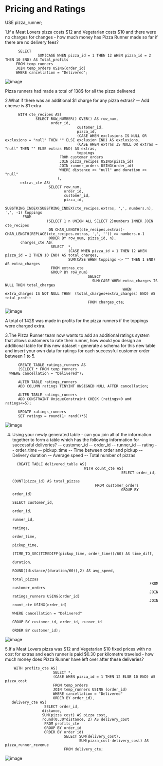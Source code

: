 # Pricing and Ratings

USE pizza_runner;

1.If a Meat Lovers pizza costs $12 and Vegetarian costs $10 and there were no charges for changes - how much money has Pizza Runner made so far if there are no delivery fees?

          SELECT  
                   SUM(CASE WHEN pizza_id = 1 THEN 12 WHEN pizza_id = 2 THEN 10 END) AS Total_profits
         FROM temp_runners
         JOIN temp_orders USING(order_id)
         WHERE cancellation = "Delivered";
	 
![image](https://user-images.githubusercontent.com/104596844/174685783-6b14da24-d245-4f26-8033-7c2db041b887.png)

Pizza runners had made a total of 138$ for all the pizza delivered

2.What if there was an additional $1 charge for any pizza extras?
   -- Add cheese is $1 extra
  
          WITH cte_recipes AS(
			      SELECT ROW_NUMBER() OVER() AS row_num,
			             order_id,
                                     customer_id,
                                     pizza_id,
                                     (CASE WHEN exclusions IS NULL OR exclusions = "null" THEN "" ELSE exclusion END) AS exclusions,
                                     (CASE WHEN extras IS NULL OR extras = "null" THEN "" ELSE extras END) AS extras,
                                     toppings
                             FROM customer_orders
                             JOIN pizza_recipes USING(pizza_id)
                             JOIN runner_orders USING(order_id)
                             WHERE distance <> "null" and duration <> "null"
                            ),
           extras_cte AS(
                        SELECT row_num,
                               order_id,
                               customer_id,
                               pizza_id,
                                SUBSTRING_INDEX(SUBSTRING_INDEX(cte_recipes.extras, ',', numbers.n), ',', -1) toppings
			FROM
                       (SELECT 1 n UNION ALL SELECT 2)numbers INNER JOIN cte_recipes
                        ON CHAR_LENGTH(cte_recipes.extras)-CHAR_LENGTH(REPLACE(cte_recipes.extras, ',', '')) >= numbers.n-1
                        ORDER BY row_num, pizza_id, n),
           charges_cte AS(
                         SELECT  *,
                                 (CASE WHEN pizza_id = 1 THEN 12 WHEN pizza_id = 2 THEN 10 END) AS total_charges,
                                 SUM(CASE WHEN toppings <> "" THEN 1 END) AS extra_charges
                         FROM extras_cte
                         GROUP BY row_num)
                                          SELECT 
	                                        SUM(CASE WHEN extra_charges IS NULL THEN total_charges
                                                          WHEN extra_charges IS NOT NULL THEN  (total_charges+extra_charges) END) AS total_profit
                                          FROM charges_cte;
					  
![image](https://user-images.githubusercontent.com/104596844/174686816-14693ccf-c766-4f70-b86c-edef830d537d.png)

A total of 142$ was made in profits for the pizza runners if the toppings were charged extra.
 
3.The Pizza Runner team now wants to add an additional ratings system that allows customers to rate their runner, how would you design an additional table for this new dataset - generate a schema for this new table and insert your own data for ratings for each successful customer order between 1 to 5.
   
          CREATE TABLE ratings_runners AS
          (SELECT * FROM temp_runners
	  WHERE cancellation = "Delivered");

          ALTER TABLE ratings_runners
          ADD COLUMN ratings TINYINT UNSIGNED NULL AFTER cancellation;

          ALTER TABLE ratings_runners
          ADD CONSTRAINT UniqueConstraint CHECK (ratings>0 and ratings<=5);
 
          UPDATE ratings_runners 
          SET ratings = round(1+ rand()*5)

![image](https://user-images.githubusercontent.com/104596844/174687107-8b393369-65a3-44d6-a048-535aa606ac33.png)

4. Using your newly generated table - can you join all of the information together to form a table which has the following information for successful deliveries?
   -- customer_id
   -- order_id
   -- runner_id
   -- rating
   -- order_time
   -- pickup_time
   -- Time between order and pickup
   -- Delivery duration
   -- Average speed
   -- Total number of pizzas
   
         CREATE TABLE delivered_table AS(
                                        WITH count_cte AS(
                                                         SELECT order_id,
                                                                 COUNT(pizza_id) AS total_pizzas
			                                 FROM customer_orders
                                                         GROUP BY order_id)
                                                                     SELECT customer_id,
                                                                             order_id,
                                                                             runner_id,
                                                                              ratings,
                                                                              order_time,
                                                                               pickup_time,
                                                                             (TIME_TO_SEC(TIMEDIFF(pickup_time, order_time))/60) AS time_diff,
                                                                             duration,
                                                                            ROUND((distance/(duration/60)),2) AS avg_speed,
                                                                             total_pizzas
                                                                      FROM customer_orders
                                                                      JOIN ratings_runners USING(order_id)
                                                                      JOIN count_cte USING(order_id)
                                                                      WHERE cancellation = "Delivered"
                                                                      GROUP BY customer_id, order_id, runner_id
                                                                      ORDER BY customer_id);
								      
![image](https://user-images.githubusercontent.com/104596844/174687361-0ddae863-1912-4951-bb22-d06841f0053b.png)
   
5.If a Meat Lovers pizza was $12 and Vegetarian $10 fixed prices with no cost for extras and each runner is paid $0.30 per kilometre traveled - how much money does Pizza Runner have left over after these deliveries?

        WITH profits_cte AS(
                          SELECT *,
		                  (CASE WHEN pizza_id = 1 THEN 12 ELSE 10 END) AS pizza_cost
                          FROM temp_orders
                          JOIN temp_runners USING (order_id)
                          WHERE cancellation = "Delivered"
                          ORDER BY order_id),
       delivery_cte AS(
                      SELECT order_id,
		             distance,
		             SUM(pizza_cost) AS pizza_cost,
		             round(0.30*distance, 2) AS delivery_cost
                      FROM profits_cte
                      GROUP BY order_id
                      ORDER BY order_id)
                               SELECT SUM(delivery_cost),
                                      SUM(pizza_cost-delivery_cost) AS pizza_runner_revenue
                               FROM delivery_cte;
			       
![image](https://user-images.githubusercontent.com/104596844/174687964-07981a8a-45f2-4816-ac6f-119a3a029212.png)
